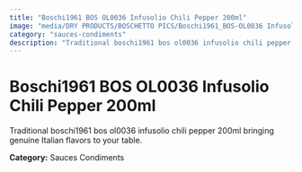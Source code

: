 ```yaml
---
title: "Boschi1961 BOS OL0036 Infusolio Chili Pepper 200ml"
image: "media/DRY PRODUCTS/BOSCHETTO PICS/Boschi1961_BOS-OL0036 Infusolio Chili Pepper 200ml.png"
category: "sauces-condiments"
description: "Traditional boschi1961 bos ol0036 infusolio chili pepper 200ml bringing genuine Italian flavors to your table."
---
```


# Boschi1961 BOS OL0036 Infusolio Chili Pepper 200ml

Traditional boschi1961 bos ol0036 infusolio chili pepper 200ml bringing genuine Italian flavors to your table.

**Category:** Sauces Condiments
